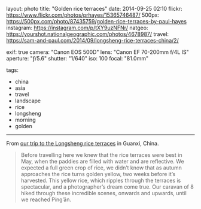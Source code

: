 layout: photo
title: "Golden rice terraces"
date: 2014-09-25 02:10
flickr: https://www.flickr.com/photos/prhayes/15365746487/
500px: https://500px.com/photo/87435759/golden-rice-terraces-by-paul-hayes
instagram: https://instagram.com/p/tXY9uzNFNr/
natgeo: https://yourshot.nationalgeographic.com/photos/4678987/
travel: https://sam-and-paul.com/2014/09/longsheng-rice-terraces-china/2/

exif: true
camera: "Canon EOS 500D"
lens: "Canon EF 70-200mm f/4L IS"
aperture: "ƒ/5.6"
shutter: "1/640"
iso: 100
focal: "81.0mm"

tags:
  - china
  - asia
  - travel
  - landscape
  - rice
  - longsheng
  - morning
  - golden
---

From [our trip to the Longsheng rice terraces](https://sam-and-paul.com/2014/09/longsheng-rice-terraces-china/) in Guanxi, China.

> Before travelling here we knew that the rice terraces were best in May, when the paddies are filled with water and are reflective. We expected a full green crop of rice, we didn’t know that as autumn approaches the rice turns golden yellow, two weeks before it’s harvested. This yellow rice, which ripples through the terraces is spectacular, and a photographer’s dream come true. Our caravan of 8 hiked through these incredible scenes, onwards and upwards, until we reached Píng’ān.
